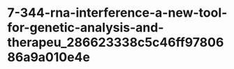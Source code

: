 # 7-344-rna-interference-a-new-tool-for-genetic-analysis-and-therapeu_286623338c5c46ff9780686a9a010e4e